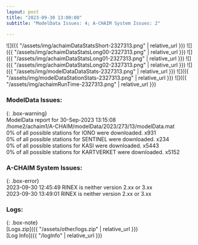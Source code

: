 ```yaml
---
layout: post
title: "2023-09-30 13:00:00"
subtitle: "ModelData Issues: 4; A-CHAIM System Issues: 2"

---
```


![]({{ "/assets/img/achaimDataStatsShort-2327313.png" | relative_url }})
![]({{ "/assets/img/achaimDataStatsLong00-2327313.png" | relative_url }})
![]({{ "/assets/img/achaimDataStatsLong01-2327313.png" | relative_url }})
![]({{ "/assets/img/achaimDataStatsLong02-2327313.png" | relative_url }})
![]({{ "/assets/img/modelDataDataStats-2327313.png" | relative_url }})
![]({{ "/assets/img/modelDataStationStats-2327313.png" | relative_url }})
![]({{ "/assets/img/achaimRunTime-2327313.png" | relative_url }})


### ModelData Issues:  
  
{: .box-warning}  
 ModelData report for 30-Sep-2023 13:15:08   
 /home2/achaim1/A-CHAIM/modelData/2023/273/13/modelData.mat   
 0% of all possible stations for IONO were downloaded. x931   
 0% of all possible stations for SENTINEL were downloaded. x234   
 0% of all possible stations for KASI were downloaded. x5443   
 0% of all possible stations for KARTVERKET were downloaded. x5152   
  
### A-CHAIM System Issues:  
  
{: .box-error}  
2023-09-30 12:45:49 RINEX is neither version 2.xx or 3.xx  
2023-09-30 13:49:01 RINEX is neither version 2.xx or 3.xx  

### Logs:  
  
{: .box-note}  
[Logs.zip]({{ "/assets/other/logs.zip" | relative_url }})  
[Log Info]({{ "/logInfo" | relative_url }})  
